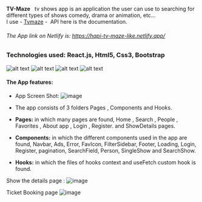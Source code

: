 **TV-Maze**   tv shows app is an application the user can use to searching for different types of shows comedy, drama or animation, etc...  
I use - [Tvmaze](https://www.tvmaze.com/api) \-  API here is the documentation.


###### The App link on Netlify is: https://hapi-tv-maze-like.netlify.app/

### Technologies used: React.js, Html5, Css3, Bootstrap 

 ![alt text](https://img.shields.io/badge/React.js--61DAFB?style=for-the-badge&logo=React)
 ![alt text](https://img.shields.io/badge/Html5--E34F26?style=for-the-badge&logo=Html5)
 ![alt text](https://img.shields.io/badge/Css3--1572B6?style=for-the-badge&logo=css3)
 ![alt text](https://img.shields.io/badge/Bootstrap--7952B3?style=for-the-badge&logo=Bootstrap)
 
 
#### The App features:

- App Screen Shot:
![image](https://github.com/odinprince/TV_MAZE_SHOWS/assets/97419332/8f07c11e-fd7c-4ccf-b36a-9e8f0d8c7434)


- The app consists of 3 folders Pages , Components and Hooks.
- **Pages:** in which many pages are found, Home , Search , People , Favorites , About app , Login , Register. and ShowDetails pages.
- **Components:** in which the different components used in the app are found, Navbar, Ads, Error, FavIcon, FilterSidebar, Footer, Loading, Login, Register, pagination, SearchField, Person, SingleShow and SearchShow.
- **Hooks:** in which the files of hooks context and useFetch custom hook is found.

Show the details page :
![image](https://github.com/odinprince/TV_MAZE_SHOWS/assets/97419332/eab9570b-e39a-4411-8730-242c69a53a91)


Ticket Booking page 
![image](https://github.com/odinprince/TV_MAZE_SHOWS/assets/97419332/d92b2883-2cb4-41f5-9d10-5efb6fed72c5)

